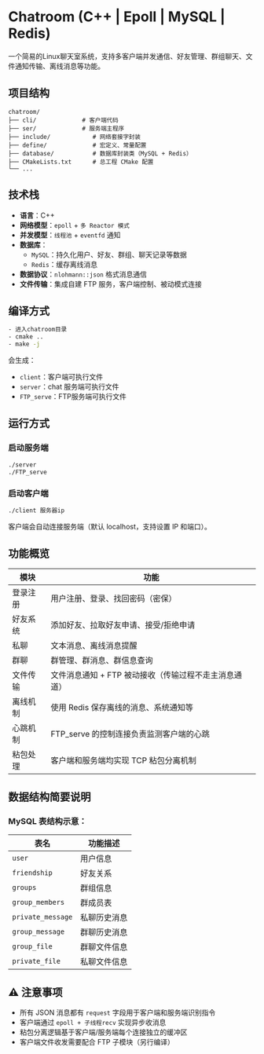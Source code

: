 
#  Chatroom (C++ | Epoll | MySQL | Redis)

一个简易的Linux聊天室系统，支持多客户端并发通信、好友管理、群组聊天、文件通知传输、离线消息等功能。

##  项目结构

```
chatroom/
├── cli/             # 客户端代码
├── ser/             # 服务端主程序
├── include/            # 网络套接字封装 
├── define/             # 宏定义、常量配置
├── database/           # 数据库封装类（MySQL + Redis）
├── CMakeLists.txt      # 总工程 CMake 配置
└── ...
```

##  技术栈

- **语言**：C++
- **网络模型**：`epoll` + `多 Reactor 模式`
- **并发模型**：`线程池` + `eventfd` 通知
- **数据库**：
  - `MySQL`：持久化用户、好友、群组、聊天记录等数据
  - `Redis`：缓存离线消息
- **数据协议**：`nlohmann::json` 格式消息通信
- **文件传输**：集成自建 FTP 服务，客户端控制、被动模式连接

## 编译方式

```bash
- 进入chatroom目录
- cmake ..
- make -j
```

会生成：
- `client`：客户端可执行文件
- `server`：chat 服务端可执行文件
- `FTP_serve`：FTP服务端可执行文件

## 运行方式

###  启动服务端

```bash
./server
./FTP_serve
```

### 启动客户端

```bash
./client 服务器ip
```

客户端会自动连接服务端（默认 localhost，支持设置 IP 和端口）。

## 功能概览

| 模块      | 功能                                                             |
|-----------|------------------------------------------------------------------|
| 登录注册  | 用户注册、登录、找回密码（密保）                                 |
| 好友系统  | 添加好友、拉取好友申请、接受/拒绝申请                            |
| 私聊      | 文本消息、离线消息提醒                                           |
| 群聊      | 群管理、群消息、群信息查询                          |
| 文件传输  | 文件消息通知 + FTP 被动接收（传输过程不走主消息通道）            |
| 离线机制  | 使用 Redis 保存离线的消息、系统通知等                      |
| 心跳机制  | FTP_serve 的控制连接负责监测客户端的心跳                                      |
| 粘包处理  | 客户端和服务端均实现 TCP 粘包分离机制                           |

## 数据结构简要说明

### MySQL 表结构示意：

| 表名             | 功能描述                  |
|------------------|---------------------------|
| `user`           | 用户信息              |
| `friendship`         | 好友关系                  |
| `groups`     | 群组信息                  |
| `group_members`   | 群成员表              |
| `private_message`|  私聊历史消息
| `group_message`        | 群聊历史消息                  |
| `group_file`      | 群聊文件信息    |
| `private_file`    | 私聊文件信息  |


## ⚠ 注意事项

- 所有 JSON 消息都有 `request` 字段用于客户端和服务端识别指令
- 客户端通过 `epoll + 子线程recv` 实现异步收消息
- 粘包分离逻辑基于客户端/服务端每个连接独立的缓冲区
- 客户端文件收发需要配合 FTP 子模块（另行编译）
